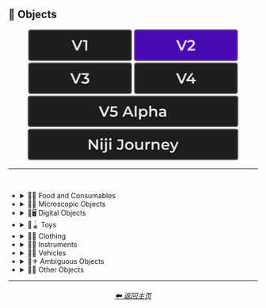 <h2>🎷 Objects</h2>

<div align="center">

[<img src="/Images/Repo_Parts/Buttons/Version_Buttons/button_version_V1_inactive.webp?raw=true" alt="MidJourney V1" height="64" />](/Pages/MJ_V1/Style_Pages/Sphere/Objects.md)
[<img src="/Images/Repo_Parts/Buttons/Version_Buttons/button_version_V2_active.webp?raw=true" alt="MidJourney V2" height="64" />](/Pages/MJ_V2/Style_Pages/Sphere/Objects.md)
[<img src="/Images/Repo_Parts/Buttons/Version_Buttons/button_version_V3_inactive.webp?raw=true" alt="MidJourney V3" height="64" />](/Pages/MJ_V3/Style_Pages/Sphere/Objects.md)
[<img src="/Images/Repo_Parts/Buttons/Version_Buttons/button_version_V4_inactive.webp?raw=true" alt="MidJourney V4" height="64" />](/Pages/MJ_V4/Style_Pages/Just_The_Style/Objects.md)
<br>
[<img src="/Images/Repo_Parts/Buttons/Version_Buttons/button_version_V5_Alpha_inactive_half.webp?raw=true" alt="MidJourney V5" height="64" />](/Pages/MJ_V5/Style_Pages/Just_The_Style/Objects.md)
[<img src="/Images/Repo_Parts/Buttons/Version_Buttons/button_version_niji_inactive_half.webp?raw=true" alt="Niji Journey" height="64" />](/Pages/Niji_Journey/Style_Pages/Objects.md)

</div>

<hr>
<br>


- <details><summary>🎷🍣 Food and Consumables</summary><p>

  - <details><summary>🍣🥝 Fruits and Vegetables</summary><p><div align="center">

	| Fruit | Vegetable |
	| :-: | :-: |
	| <img src="/Images/MJ_V2/MidJourney_Styles_(sphere)/Wave_12/sphere_Fruit.webp?raw=true" width="256" /> | <img src="/Images/MJ_V2/MidJourney_Styles_(sphere)/Wave_12/sphere_Vegetable.webp?raw=true" width="256" /> |
	
	<br>
	
	| Fig | Mango | Cauliflower |
	| :-: | :-: | :-: |
	| <img src="/Images/MJ_V2/MidJourney_Styles_(sphere)/Wave_12/sphere_Fig.webp?raw=true" width="256" /> | <img src="/Images/MJ_V2/MidJourney_Styles_(sphere)/Wave_12/sphere_Mango.webp?raw=true" width="256" /> | <img src="/Images/MJ_V2/MidJourney_Styles_(sphere)/Wave_13/sphere_Cauliflower.webp?raw=true" width="256" /> |
	

	</div></p></details>


  - <details><summary>🍣🥩 Meats, Cheeses, and Eggs</summary><p><div align="center">

	| Wagyu | Tallow |
	| :-: | :-: |
	| <img src="/Images/MJ_V2/MidJourney_Styles_(sphere)/sphere_Wagyu.webp?raw=true" width="256" /> | <img src="/Images/MJ_V2/MidJourney_Styles_(sphere)/sphere_Tallow.webp?raw=true" width="256" /> |

	<br>

	| Cheese |
	| :-: |
	| <img src="/Images/MJ_V2/MidJourney_Styles_(sphere)/sphere_Cheese.webp?raw=true" width="256" /> |

	<br>
	
	| Egg | Egg Yolk |
	| :-: | :-: |
	| <img src="/Images/MJ_V2/MidJourney_Styles_(sphere)/sphere_Egg.webp?raw=true" width="256" /> | <img src="/Images/MJ_V2/MidJourney_Styles_(sphere)/sphere_EggYolk.webp?raw=true" width="256" /> |

	</div></p></details>


  - <details><summary>🍣🍞 Bread</summary><p><div align="center">

	| Bread | Made of Bread | Pretzel |
	| :-: | :-: | :-: |
	| <img src="/Images/MJ_V2/MidJourney_Styles_(sphere)/sphere_Bread.webp?raw=true" width="256" /> | <img src="/Images/MJ_V2/MidJourney_Styles_(sphere)/sphere_MadeOfBread.webp?raw=true" width="256" /> | <img src="/Images/MJ_V2/MidJourney_Styles_(sphere)/sphere_Pretzel.webp?raw=true" width="256" /> |

	<br>
	
	| Shortcrust-Pastry | Flaky-Pastry | Puff-Pastry |
	| :-: | :-: | :-: |
	| <img src="/Images/MJ_V2/MidJourney_Styles_(sphere)/sphere_Shortcrust-Pastry.webp?raw=true" width="256" /> | <img src="/Images/MJ_V2/MidJourney_Styles_(sphere)/sphere_Flaky-Pastry.webp?raw=true" width="256" /> | <img src="/Images/MJ_V2/MidJourney_Styles_(sphere)/sphere_Puff-Pastry.webp?raw=true" width="256" /> |

	<br>

	| Choux-Pastry | Phyllo |
	| :-: | :-: |
	| <img src="/Images/MJ_V2/MidJourney_Styles_(sphere)/Wave_9/sphere_Choux-Pastry.webp?raw=true" width="256" /> | <img src="/Images/MJ_V2/MidJourney_Styles_(sphere)/Wave_9/sphere_Phyllo.webp?raw=true" width="256" /> |

	</div></p></details>


  - <details><summary>🍣🥜 Nuts and Beans</summary><p><div align="center">

	| Beans |
	| :-: |
	| <img src="/Images/MJ_V2/MidJourney_Styles_(sphere)/sphere_Beans.webp?raw=true" width="256" /> |

	<br>
	
	| Peanut |
	| :-: |
	| <img src="/Images/MJ_V2/MidJourney_Styles_(sphere)/Wave_11/sphere_Peanut.webp?raw=true" width="256" /> |
	
	<br>
	
	| Coconut |
	| :-: |
	| <img src="/Images/MJ_V2/MidJourney_Styles_(sphere)/Wave_9/sphere_Coconut.webp?raw=true" width="256" /> |
	
	</div></p></details>


  - <details><summary>🍣🍲 Dishes and Meals</summary><p><div align="center">

	| Pizza | Hotdog |
	| :-: | :-: |
	| <img src="/Images/MJ_V2/MidJourney_Styles_(sphere)/Wave_12/sphere_Pizza.webp?raw=true" width="256" /> | <img src="/Images/MJ_V2/MidJourney_Styles_(sphere)/Wave_12/sphere_Hotdog.webp?raw=true" width="256" /> |
	
	<br>
	
	| Pasta | Spaghetti | Fettuccine |
	| :-: | :-: | :-: |
	| <img src="/Images/MJ_V2/MidJourney_Styles_(sphere)/sphere_Pasta.webp?raw=true" width="256" /> | <img src="/Images/MJ_V2/MidJourney_Styles_(sphere)/Wave_12/sphere_Spaghetti.webp?raw=true" width="256" /> | <img src="/Images/MJ_V2/MidJourney_Styles_(sphere)/Wave_12/sphere_Fettuccine.webp?raw=true" width="256" /> |

	<br>

	| Gnocchi |
	| :-: |
	| <img src="/Images/MJ_V2/MidJourney_Styles_(sphere)/Wave_12/sphere_Gnocchi.webp?raw=true" width="256" /> |

	<br>

	| Macaroni and Cheese |
	| :-: |
	| <img src="/Images/MJ_V2/MidJourney_Styles_(sphere)/Sphere_Macaroni_and_Cheese.webp?raw=true" width="256" /> |

	</div></p></details>


  - <details><summary>🍣🥫 Sauces, Spreads, and Oils</summary><p><div align="center">
		
	| Vegetable Oil | Olive Oil |
	| :-: | :-: |
	| <img src="/Images/MJ_V2/MidJourney_Styles_(sphere)/sphere_VegetableOil.webp?raw=true" width="256" /> | <img src="/Images/MJ_V2/MidJourney_Styles_(sphere)/sphere_OliveOil.webp?raw=true" width="256" /> |

	<br>

	| Butter | Margarine |
	| :-: | :-: |
	| <img src="/Images/MJ_V2/MidJourney_Styles_(sphere)/sphere_Butter.webp?raw=true" width="256" /> | <img src="/Images/MJ_V2/MidJourney_Styles_(sphere)/sphere_Margarine.webp?raw=true" width="256" /> |

	<br>

	| Peanut Butter | Jelly |
	| :-: | :-: |
	| <img src="/Images/MJ_V2/MidJourney_Styles_(sphere)/Wave_11/sphere_Peanut_Butter.webp?raw=true" width="256" /> | <img src="/Images/MJ_V2/MidJourney_Styles_(sphere)/sphere_Jelly.webp?raw=true" width="256" /> |

	<br>
	
	| Alfredo |
	| :-: |
	| <img src="/Images/MJ_V2/MidJourney_Styles_(sphere)/Wave_12/sphere_Alfredo.webp?raw=true" width="256" /> |
	
	<br>
	
	| Sour Cream | Sauce | Pasta Sauce |
	| :-: | :-: | :-: |
	| <img src="/Images/MJ_V2/MidJourney_Styles_(sphere)/sphere_Sour_Cream.webp?raw=true" width="256" /> | <img src="/Images/MJ_V2/MidJourney_Styles_(sphere)/sphere_Sauce.webp?raw=true" width="256" /> | <img src="/Images/MJ_V2/MidJourney_Styles_(sphere)/sphere_Pasta_Sauce.webp?raw=true" width="256" /> |

	<br>
	
	| Ketchup | Mustard |
	| :-: | :-: |
	| <img src="/Images/MJ_V2/MidJourney_Styles_(sphere)/sphere_Ketchup.webp?raw=true" width="256" /> | <img src="/Images/MJ_V2/MidJourney_Styles_(sphere)/sphere_Mustard.webp?raw=true" width="256" /> |

	<br>

	| Mayonnaise | Mayo |
	| :-: | :-: |
	| <img src="/Images/MJ_V2/MidJourney_Styles_(sphere)/sphere_Mayonnaise.webp?raw=true" width="256" /> | <img src="/Images/MJ_V2/MidJourney_Styles_(sphere)/sphere_Mayo.webp?raw=true" width="256" /> |

	</div></p></details>


  - <details><summary>🍣🌿 Herbs and Spices</summary><p><div align="center">

	| Cinnamon |
	| :-: |
	| <img src="/Images/MJ_V2/MidJourney_Styles_(sphere)/sphere_Cinnamon.webp?raw=true" width="256" /> |
	
	</div></p></details>


  - <details><summary>🍣🍭 Candy and Sweets</summary><p><div align="center">

	| Cake | Wedding Cake | Cake Decorating |
	| :-: | :-: | :-: |
	| <img src="/Images/MJ_V2/MidJourney_Styles_(sphere)/sphere_Cake.webp?raw=true" width="256" /> | <img src="/Images/MJ_V2/MidJourney_Styles_(sphere)/sphere_Wedding_Cake.webp?raw=true" width="256" /> | <img src="/Images/MJ_V2/MidJourney_Styles_(sphere)/sphere_Cake_Decorating.webp?raw=true" width="256" /> |
	
	<br>
	
	| Brownies |
	| :-: |
	| <img src="/Images/MJ_V2/MidJourney_Styles_(sphere)/sphere_Brownies.webp?raw=true" width="256" /> |

	<br>
	
	| Churros | Syrup | Maple Syrup |
	| :-: | :-: | :-: |
	| <img src="/Images/MJ_V2/MidJourney_Styles_(sphere)/sphere_Churros.webp?raw=true" width="256" /> | <img src="/Images/MJ_V2/MidJourney_Styles_(sphere)/sphere_Syrup.webp?raw=true" width="256" /> | <img src="/Images/MJ_V2/MidJourney_Styles_(sphere)/sphere_MapleSyrup.webp?raw=true" width="256" /> |
	
	<br>
	
	| Cream | Whipped Cream | Ice Cream |
	| :-: | :-: | :-: |
	| <img src="/Images/MJ_V2/MidJourney_Styles_(sphere)/sphere_Cream.webp?raw=true" width="256" /> | <img src="/Images/MJ_V2/MidJourney_Styles_(sphere)/sphere_WhippedCream.webp?raw=true" width="256" /> | <img src="/Images/MJ_V2/MidJourney_Styles_(sphere)/sphere_Ice_Cream.webp?raw=true" width="256" /> |
	<br>
	
	| Candy | Lollipop | Taffy |
	| :-: | :-: | :-: |
	| <img src="/Images/MJ_V2/MidJourney_Styles_(sphere)/sphere_Candy.webp?raw=true" width="256" /> | <img src="/Images/MJ_V2/MidJourney_Styles_(sphere)/sphere_Lollipop.webp?raw=true" width="256" /> | <img src="/Images/MJ_V2/MidJourney_Styles_(sphere)/sphere_Taffy.webp?raw=true" width="256" /> |
	
	<br>
	
	| Cotton-Candy | Candy-Floss |
	| :-: | :-: |
	| <img src="/Images/MJ_V2/MidJourney_Styles_(sphere)/Wave_11/sphere_Cotton-Candy.webp?raw=true" width="256" /> | <img src="/Images/MJ_V2/MidJourney_Styles_(sphere)/Wave_11/sphere_Candy-Floss.webp?raw=true" width="256" /> |
	
	
	<br>
	
	| Gummy Candy | Gummies |
	| :-: | :-: |
	| <img src="/Images/MJ_V2/MidJourney_Styles_(sphere)/Wave_11/sphere_Gummy_Candy.webp?raw=true" width="256" /> | <img src="/Images/MJ_V2/MidJourney_Styles_(sphere)/Wave_11/sphere_Gummies.webp?raw=true" width="256" /> |

	<br>
	
	| Chocolate | Caramel |
	| :-: | :-: |
	| <img src="/Images/MJ_V2/MidJourney_Styles_(sphere)/sphere_Chocolate.webp?raw=true" width="256" /> | <img src="/Images/MJ_V2/MidJourney_Styles_(sphere)/sphere_Caramel.webp?raw=true" width="256" /> |
	
	<br>

	| Marzipan | Gum Paste | Modeling Chocolate |
	| :-: | :-: | :-: |
	| <img src="/Images/MJ_V2/MidJourney_Styles_(sphere)/Wave_9/sphere_Marzipan.webp?raw=true" width="256" /> | <img src="/Images/MJ_V2/MidJourney_Styles_(sphere)/Wave_9/sphere_Gum_Paste.webp?raw=true" width="256" /> | <img src="/Images/MJ_V2/MidJourney_Styles_(sphere)/Wave_9/sphere_Modeling_Chocolate.webp?raw=true" width="256" /> |

	<br>

	| Sprinkles | Nonpareils |
	| :-: | :-: |
	| <img src="/Images/MJ_V2/MidJourney_Styles_(sphere)/sphere_Sprinkles.webp?raw=true" width="256" /> | <img src="/Images/MJ_V2/MidJourney_Styles_(sphere)/sphere_Nonpareils.webp?raw=true" width="256" /> |

	<br>

	| Fondant Icing | Royal Icing |
	| :-: | :-: |
	| <img src="/Images/MJ_V2/MidJourney_Styles_(sphere)/sphere_Fondant_Icing.webp?raw=true" width="256" /> | <img src="/Images/MJ_V2/MidJourney_Styles_(sphere)/sphere_Royal_Icing.webp?raw=true" width="256" /> |

	<br>
	
	| Honeycomb | Creme Brule |
	| :-: | :-: |
	| <img src="/Images/MJ_V2/MidJourney_Styles_(sphere)/sphere_Honeycomb.webp?raw=true" width="256" /> | <img src="/Images/MJ_V2/MidJourney_Styles_(sphere)/sphere_Creme_Brule.webp?raw=true" width="256" /> |
	
	<br>
	
	| Eclair | Cannoli | Fruit-Tart |
	| :-: | :-: | :-: |
	| <img src="/Images/MJ_V2/MidJourney_Styles_(sphere)/sphere_Eclair.webp?raw=true" width="256" /> | <img src="/Images/MJ_V2/MidJourney_Styles_(sphere)/sphere_Cannoli.webp?raw=true" width="256" /> | <img src="/Images/MJ_V2/MidJourney_Styles_(sphere)/sphere_Fruit-Tart.webp?raw=true" width="256" /> |

	<br>

	| Gumdrop | Gum |
	| :-: | :-: |
	| <img src="/Images/MJ_V2/MidJourney_Styles_(sphere)/Wave_10/sphere_Gumdrop.webp?raw=true" width="256" /> | <img src="/Images/MJ_V2/MidJourney_Styles_(sphere)/sphere_Gum.webp?raw=true" width="256" /> |

	<br>
	
	| Dessertwave |
	| :-: |
	| <img src="/Images/MJ_V2/MidJourney_Styles_(sphere)/Wave_12/sphere_Dessertwave.webp?raw=true" width="256" /> |

	</div></p></details>


  - <details><summary>🍣🍺 Beverages</summary><p><div align="center">

	| Soda | Coffee | Tea |
	| :-: | :-: | :-: |
	| <img src="/Images/MJ_V2/MidJourney_Styles_(sphere)/sphere_Soda.webp?raw=true" width="256" /> | <img src="/Images/MJ_V2/MidJourney_Styles_(sphere)/sphere_Coffee.webp?raw=true" width="256" /> | <img src="/Images/MJ_V2/MidJourney_Styles_(sphere)/sphere_Tea.webp?raw=true" width="256" /> |

	<br>
	
	| Wine | White-Wine | Red-Wine |
	| :-: | :-: | :-: |
	| <img src="/Images/MJ_V2/MidJourney_Styles_(sphere)/Wave_14/sphere_Wine.webp?raw=true" width="256" /> | <img src="/Images/MJ_V2/MidJourney_Styles_(sphere)/Wave_14/sphere_White-Wine.webp?raw=true" width="256" /> | <img src="/Images/MJ_V2/MidJourney_Styles_(sphere)/Wave_14/sphere_Red-Wine.webp?raw=true" width="256" /> |
	
	<br>
	
	| Champagne |
	| :-: |
	| <img src="/Images/MJ_V2/MidJourney_Styles_(sphere)/Wave_14/sphere_Champagne.webp?raw=true" width="256" /> |

	<br>
	
	| Corona | Corona-Phenomenon |
	| :-: | :-: |
	| <img src="/Images/MJ_V2/MidJourney_Styles_(sphere)/sphere_Corona.webp?raw=true" width="256" /> | <img src="/Images/MJ_V2/MidJourney_Styles_(sphere)/sphere_Corona-Phenomenon.webp?raw=true" width="256" /> |

	</div></p></details>


  - <details><summary>🍣 Other Food and Consumables</summary><p><div align="center">

	| Food |
	| :-: |
	| <img src="/Images/MJ_V2/MidJourney_Styles_(sphere)/Wave_13/sphere_Food.webp?raw=true" width="256" /> |

	<br>

	| Macaroni |
	| :-: |
	| <img src="/Images/MJ_V2/MidJourney_Styles_(sphere)/sphere_Macaroni.webp?raw=true" width="256" /> |

	<br>

	| Gelatin | Agar |
	| :-: | :-: |
	| <img src="/Images/MJ_V2/MidJourney_Styles_(sphere)/sphere_Gelatin.webp?raw=true" width="256" /> | <img src="/Images/MJ_V2/MidJourney_Styles_(sphere)/sphere_Agar.webp?raw=true" width="256" /> |

	<br>
	
	| Edible Ink | Food Coloring | Food Dye |
	| :-: | :-: | :-: |
	| <img src="/Images/MJ_V2/MidJourney_Styles_(sphere)/sphere_Edible_Ink.webp?raw=true" width="256" /> | <img src="/Images/MJ_V2/MidJourney_Styles_(sphere)/sphere_Food_Coloring.webp?raw=true" width="256" /> | <img src="/Images/MJ_V2/MidJourney_Styles_(sphere)/Wave_9/sphere_Food_Dye.webp?raw=true" width="256" /> |

	<br>
	
	| Deep-Fried | Molecular Gastronomy |
	| :-: | :-: |
	| <img src="/Images/MJ_V2/MidJourney_Styles_(sphere)/sphere_Deep-Fried.webp?raw=true" width="256" /> | <img src="/Images/MJ_V2/MidJourney_Styles_(sphere)/sphere_Molecular_Gastronomy.webp?raw=true" width="256" /> |

	<br>
	
	| Tincture |
	| :-: |
	| <img src="/Images/MJ_V2/MidJourney_Styles_(sphere)/Wave_14/sphere_Tincture.webp?raw=true" width="256" /> |
	
	<br>

	| Toothpaste |
	| :-: |
	| <img src="/Images/MJ_V2/MidJourney_Styles_(sphere)/sphere_Toothpaste.webp?raw=true" width="256" /> |

	</div></p></details>

  </p></details>


- <details><summary>🎷🦠 Microscopic Objects</summary><p><div align="center">

    | Atom | Fullerene | Nanoparticle |
    | :-: | :-: | :-: |
    | <img src="/Images/MJ_V2/MidJourney_Styles_(sphere)/Wave_11/sphere_Atom.webp?raw=true" width="256" /> | <img src="/Images/MJ_V2/MidJourney_Styles_(sphere)/Wave_12/sphere_Fullerene.webp?raw=true" width="256" /> | <img src="/Images/MJ_V2/MidJourney_Styles_(sphere)/Wave_12/sphere_Nanoparticle.webp?raw=true" width="256" /> |

    <br>

	| Cells | Cellular |
	| :-: | :-: |
	| <img src="/Images/MJ_V2/MidJourney_Styles_(sphere)/sphere_Cells.webp?raw=true" width="256" /> | <img src="/Images/MJ_V2/MidJourney_Styles_(sphere)/sphere_Cellular.webp?raw=true" width="256" /> |

	<br>
	
	| Mitochondria | Mitosis |
	| :-: | :-: |
	| <img src="/Images/MJ_V2/MidJourney_Styles_(sphere)/Wave_14/sphere_Mitochondria.webp?raw=true" width="256" /> | <img src="/Images/MJ_V2/MidJourney_Styles_(sphere)/Wave_14/sphere_Mitosis.webp?raw=true" width="256" /> |

	<br>

    | DNA | Bacteria | Enzyme |
    | :-: | :-: | :-: |
    | <img src="/Images/MJ_V2/MidJourney_Styles_(sphere)/Wave_11/sphere_DNA.webp?raw=true" width="256" /> | <img src="/Images/MJ_V2/MidJourney_Styles_(sphere)/Wave_12/sphere_Bacteria.webp?raw=true" width="256" /> | <img src="/Images/MJ_V2/MidJourney_Styles_(sphere)/Wave_12/sphere_Enzyme.webp?raw=true" width="256" /> |

  </div></p></details>


- <details><summary>🎷🖥 Digital Objects</summary><p><div align="center">

	| Computer | Display |
	| :-: | :-: |
	| <img src="/Images/MJ_V2/MidJourney_Styles_(sphere)/Wave_13/sphere_Computer.webp?raw=true" width="256" /> | <img src="/Images/MJ_V2/MidJourney_Styles_(sphere)/Wave_13/sphere_Display.webp?raw=true" width="256" /> |

	<br>
	
	| Camera | Lens | Film |
	| :-: | :-: | :-: |
	| <img src="/Images/MJ_V2/MidJourney_Styles_(sphere)/Wave_13/sphere_Camera.webp?raw=true" width="256" /> | <img src="/Images/MJ_V2/MidJourney_Styles_(sphere)/Wave_13/sphere_Lens.webp?raw=true" width="256" /> | <img src="/Images/MJ_V2/MidJourney_Styles_(sphere)/Wave_13/sphere_Film.webp?raw=true" width="256" /> |
	
	<br>

	| Vinyl Record | CD |
	| :-: | :-: |
	| <img src="/Images/MJ_V2/MidJourney_Styles_(sphere)/Wave_12/sphere_Vinyl_Record.webp?raw=true" width="256" /> | <img src="/Images/MJ_V2/MidJourney_Styles_(sphere)/Wave_12/sphere_CD.webp?raw=true" width="256" /> |

	<br>

	| DVD | Blu-Ray Disc |
	| :-: | :-: |
	| <img src="/Images/MJ_V2/MidJourney_Styles_(sphere)/Wave_12/sphere_DVD.webp?raw=true" width="256" /> | <img src="/Images/MJ_V2/MidJourney_Styles_(sphere)/Wave_12/sphere_Blu-Ray_Disc.webp?raw=true" width="256" /> |

	<br>

	| Videocasette |
	| :-: |
	| <img src="/Images/MJ_V2/MidJourney_Styles_(sphere)/sphere_Videocasette.webp?raw=true" width="256" /> |

	<br>

	| Capacitance Electronic Disc | LaserDisc | Holographic Versatile Disc |
	| :-: | :-: | :-: |
	| <img src="/Images/MJ_V2/MidJourney_Styles_(sphere)/Wave_12/sphere_Capacitance_Electronic_Disc.webp?raw=true" width="256" /> | <img src="/Images/MJ_V2/MidJourney_Styles_(sphere)/Wave_12/sphere_LaserDisc.webp?raw=true" width="256" /> | <img src="/Images/MJ_V2/MidJourney_Styles_(sphere)/Wave_12/sphere_Holographic_Versatile_Disc.webp?raw=true" width="256" /> |
	
	<br>
	
	| Transistor | Diode |
	| :-: | :-: |
	| <img src="/Images/MJ_V2/MidJourney_Styles_(sphere)/sphere_Transistor.webp?raw=true" width="256" /> | <img src="/Images/MJ_V2/MidJourney_Styles_(sphere)/sphere_Diode.webp?raw=true" width="256" /> |
		
	<br>
	
	| Wires | Cables |
	| :-: | :-: |
	| <img src="/Images/MJ_V2/MidJourney_Styles_(sphere)/sphere_Wires.webp?raw=true" width="256" /> | <img src="/Images/MJ_V2/MidJourney_Styles_(sphere)/sphere_Cables.webp?raw=true" width="256" /> |

	<br>

	| Flux Capacitor |
	| :-: |
	| <img src="/Images/MJ_V2/MidJourney_Styles_(sphere)/Wave_9/sphere_Flux_Capacitor.webp?raw=true" width="256" /> |

  </div></p></details>


- <details><summary>🎷🪀 Toys</summary><p><div align="center">

	| Toy |
	| :-: |
	| <img src="/Images/MJ_V2/MidJourney_Styles_(sphere)/sphere_Toy.webp?raw=true" width="256" /> |

    <br>

    | Pinwheel | Slinky | Newtons-Cradle |
    | :-: | :-: | :-: |
    | <img src="/Images/MJ_V2/MidJourney_Styles_(sphere)/Wave_14/sphere_Pinwheel.webp?raw=true" width="256" /> | <img src="/Images/MJ_V2/MidJourney_Styles_(sphere)/sphere_Slinky.webp?raw=true" width="256" /> | <img src="/Images/MJ_V2/MidJourney_Styles_(sphere)/Wave_14/sphere_Newtons-Cradle.webp?raw=true" width="256" /> |

    <br>

	| Jigsaw | Puzzle | Tangram |
	| :-: | :-: | :-: |
	| <img src="/Images/MJ_V2/MidJourney_Styles_(sphere)/sphere_Jigsaw.webp?raw=true" width="256" /> | <img src="/Images/MJ_V2/MidJourney_Styles_(sphere)/sphere_Puzzle.webp?raw=true" width="256" /> | <img src="/Images/MJ_V2/MidJourney_Styles_(sphere)/Wave_14/sphere_Tangram.webp?raw=true" width="256" /> |

	<br>

	| Maze |
	| :-: |
	| <img src="/Images/MJ_V2/MidJourney_Styles_(sphere)/sphere_Maze.webp?raw=true" width="256" /> |
	
	<br>
	
    | Stress Ball | Koosh Ball | Koosh |
    | :-: | :-: | :-: |
    | <img src="/Images/MJ_V2/MidJourney_Styles_(sphere)/Wave_11/sphere_Stress_Ball.webp?raw=true" width="256" /> | <img src="/Images/MJ_V2/MidJourney_Styles_(sphere)/Wave_11/sphere_Koosh_Ball.webp?raw=true" width="256" /> | <img src="/Images/MJ_V2/MidJourney_Styles_(sphere)/Wave_11/sphere_Koosh.webp?raw=true" width="256" /> |

    <br>

    | Beach-Ball | Ball Pit | Zorb |
    | :-: | :-: | :-: |
    | <img src="/Images/MJ_V2/MidJourney_Styles_(sphere)/Wave_14/sphere_Beach-Ball.webp?raw=true" width="256" /> | <img src="/Images/MJ_V2/MidJourney_Styles_(sphere)/Wave_11/sphere_Ball_Pit.webp?raw=true" width="256" /> | <img src="/Images/MJ_V2/MidJourney_Styles_(sphere)/Wave_12/sphere_Zorb.webp?raw=true" width="256" /> |
	
    <br>

    | Rubik's Cube | Kinetic-Sand |
    | :-: | :-: |
    | <img src="/Images/MJ_V2/MidJourney_Styles_(sphere)/Wave_9/sphere_Rubiks_Cube.webp?raw=true" width="256" /> | <img src="/Images/MJ_V2/MidJourney_Styles_(sphere)/Wave_14/sphere_Kinetic-Sand.webp?raw=true" width="256" /> |

	<br>
	
	| Cards | Dominoes | Marbles |
	| :-: | :-: | :-: |
	| <img src="/Images/MJ_V2/MidJourney_Styles_(sphere)/Wave_14/sphere_Cards.webp?raw=true" width="256" /> | <img src="/Images/MJ_V2/MidJourney_Styles_(sphere)/Wave_14/sphere_Dominoes.webp?raw=true" width="256" /> | <img src="/Images/MJ_V2/MidJourney_Styles_(sphere)/Wave_14/sphere_Marbles.webp?raw=true" width="256" /> |
	
	<br>
	
	| Lego | Lego-Mindstorms | Lego-Mindstorms-NXT |
	| :-: | :-: | :-: |
	| <img src="/Images/MJ_V2/MidJourney_Styles_(sphere)/sphere_Lego.webp?raw=true" width="256" /> | <img src="/Images/MJ_V2/MidJourney_Styles_(sphere)/Wave_14/sphere_Lego-Mindstorms.webp?raw=true" width="256" /> | <img src="/Images/MJ_V2/MidJourney_Styles_(sphere)/Wave_14/sphere_Lego-Mindstorms-NXT.webp?raw=true" width="256" /> |
	
	<br>
	
	| Lincoln-Logs | Megablocks |
	| :-: | :-: |
	| <img src="/Images/MJ_V2/MidJourney_Styles_(sphere)/Wave_14/sphere_Lincoln-Logs.webp?raw=true" width="256" /> | <img src="/Images/MJ_V2/MidJourney_Styles_(sphere)/Wave_14/sphere_Megablocks.webp?raw=true" width="256" /> |
	
	<br>
	
	| Etch-A-Sketch | Lite-Brite |
	| :-: | :-: |
	| <img src="/Images/MJ_V2/MidJourney_Styles_(sphere)/Wave_14/sphere_Etch-A-Sketch.webp?raw=true" width="256" /> | <img src="/Images/MJ_V2/MidJourney_Styles_(sphere)/Wave_14/sphere_Lite-Brite.webp?raw=true" width="256" /> |

  </div></p></details>


- <details><summary>🎷👚 Clothing</summary><p><div align="center">

	| Uniform | Outfit | Wearable |
	| :-: | :-: | :-: |
	| <img src="/Images/MJ_V2/MidJourney_Styles_(sphere)/Wave_12/sphere_Uniform.webp?raw=true" width="256" /> | <img src="/Images/MJ_V2/MidJourney_Styles_(sphere)/Wave_12/sphere_Outfit.webp?raw=true" width="256" /> | <img src="/Images/MJ_V2/MidJourney_Styles_(sphere)/Wave_12/sphere_Wearable.webp?raw=true" width="256" /> |

	<br>

    | Jeans |
    | :-: |
    | <img src="/Images/MJ_V2/MidJourney_Styles_(sphere)/sphere_Jeans.webp?raw=true" width="256" /> |

	<br>
	
	| Tuxedo | Polo | Fedora |
	| :-: | :-: | :-: |
	| <img src="/Images/MJ_V2/MidJourney_Styles_(sphere)/Wave_11/sphere_Tuxedo.webp?raw=true" width="256" /> | <img src="/Images/MJ_V2/MidJourney_Styles_(sphere)/Wave_11/sphere_Polo.webp?raw=true" width="256" /> | <img src="/Images/MJ_V2/MidJourney_Styles_(sphere)/Wave_11/sphere_Fedora.webp?raw=true" width="256" /> |

	<br>

	| Dress | Dressed |
	| :-: | :-: |
	| <img src="/Images/MJ_V2/MidJourney_Styles_(sphere)/Wave_12/sphere_Dress.webp?raw=true" width="256" /> | <img src="/Images/MJ_V2/MidJourney_Styles_(sphere)/Wave_12/sphere_Dressed.webp?raw=true" width="256" /> |

	<br>

	| Shoe | Shoes | Hat |
	| :-: | :-: | :-: |
	| <img src="/Images/MJ_V2/MidJourney_Styles_(sphere)/sphere_Shoe.webp?raw=true" width="256" /> | <img src="/Images/MJ_V2/MidJourney_Styles_(sphere)/sphere_Shoes.webp?raw=true" width="256" /> | <img src="/Images/MJ_V2/MidJourney_Styles_(sphere)/sphere_Hat.webp?raw=true" width="256" /> |
	
	<br>

	| Glasses | Wearing Glasses |
	| :-: | :-: |
	| <img src="/Images/MJ_V2/MidJourney_Styles_(sphere)/Wave_12/sphere_Glasses.webp?raw=true" width="256" /> | <img src="/Images/MJ_V2/MidJourney_Styles_(sphere)/Wave_12/sphere_Wearing_Glasses.webp?raw=true" width="256" /> |

	<br>

	| Sunglasses | Wearing Sunglasses |
	| :-: | :-: |
	| <img src="/Images/MJ_V2/MidJourney_Styles_(sphere)/Wave_12/sphere_Sunglasses.webp?raw=true" width="256" /> | <img src="/Images/MJ_V2/MidJourney_Styles_(sphere)/Wave_12/sphere_Wearing_Sunglasses.webp?raw=true" width="256" /> |

	<br>

	| Jumpsuit |
	| :-: |
	| <img src="/Images/MJ_V2/MidJourney_Styles_(sphere)/Wave_12/sphere_Jumpsuit.webp?raw=true" width="256" /> |

  </div></p></details>


- <details><summary>🎷🎺 Instruments</summary><p><div align="center">

	| Instrument |
	| :-: |
	| <img src="/Images/MJ_V2/MidJourney_Styles_(sphere)/Wave_13/sphere_Instrument.webp?raw=true" width="256" /> |
	
	<br>

	| Piano | Accordion | Saxophone |
	| :-: | :-: | :-: |
	| <img src="/Images/MJ_V2/MidJourney_Styles_(sphere)/sphere_Piano.webp?raw=true" width="256" /> | <img src="/Images/MJ_V2/MidJourney_Styles_(sphere)/sphere_Accordion.webp?raw=true" width="256" /> | <img src="/Images/MJ_V2/MidJourney_Styles_(sphere)/sphere_Saxophone.webp?raw=true" width="256" /> |

  </div></p></details>


- <details><summary>🎷🚗 Vehicles</summary><p><div align="center">

	| Car | Airplane |
	| :-: | :-: |
	| <img src="/Images/MJ_V2/MidJourney_Styles_(sphere)/Wave_12/sphere_Car.webp?raw=true" width="256" /> | <img src="/Images/MJ_V2/MidJourney_Styles_(sphere)/Wave_12/sphere_Airplane.webp?raw=true" width="256" /> |
	
	<br>
	
	| Blimp | Hot Air Balloon |
	| :-: | :-: |
	| <img src="/Images/MJ_V2/MidJourney_Styles_(sphere)/Wave_12/sphere_Blimp.webp?raw=true" width="256" /> | <img src="/Images/MJ_V2/MidJourney_Styles_(sphere)/Wave_12/sphere_Hot_Air_Balloon.webp?raw=true" width="256" /> |

	<br>
	
	| Auto |
	| :-: |
	| <img src="/Images/MJ_V2/MidJourney_Styles_(sphere)/sphere_Auto.webp?raw=true" width="256" /> |

  </div></p></details>


- <details><summary>🎷⚜ Ambiguous Objects</summary><p><div align="center">
	
	| Object |
	| :-: |
	| <img src="/Images/MJ_V2/MidJourney_Styles_(sphere)/Wave_13/sphere_Object.webp?raw=true" width="256" /> |
	
	<br>

	| Stuff | Things | Items |
	| :-: | :-: | :-: |
	| <img src="/Images/MJ_V2/MidJourney_Styles_(sphere)/Wave_11/sphere_Stuff.webp?raw=true" width="256" /> | <img src="/Images/MJ_V2/MidJourney_Styles_(sphere)/Wave_11/sphere_Things.webp?raw=true" width="256" /> | <img src="/Images/MJ_V2/MidJourney_Styles_(sphere)/Wave_11/sphere_Items.webp?raw=true" width="256" /> |
	
	<br>

	| Trinket | Knickknack | Nick-Nack |
	| :-: | :-: | :-: |
	| <img src="/Images/MJ_V2/MidJourney_Styles_(sphere)/Wave_14/sphere_Trinket.webp?raw=true" width="256" /> | <img src="/Images/MJ_V2/MidJourney_Styles_(sphere)/Wave_14/sphere_Knickknack.webp?raw=true" width="256" /> | <img src="/Images/MJ_V2/MidJourney_Styles_(sphere)/Wave_14/sphere_Nick-Nack.webp?raw=true" width="256" /> |
	
	<br>
	
	| Bauble | Curio | Tchotchke |
	| :-: | :-: | :-: |
	| <img src="/Images/MJ_V2/MidJourney_Styles_(sphere)/Wave_14/sphere_Bauble.webp?raw=true" width="256" /> | <img src="/Images/MJ_V2/MidJourney_Styles_(sphere)/Wave_14/sphere_Curio.webp?raw=true" width="256" /> | <img src="/Images/MJ_V2/MidJourney_Styles_(sphere)/Wave_14/sphere_Tchotchke.webp?raw=true" width="256" /> |
	
	<br>
	
	| Doodad | Blobject |
	| :-: | :-: |
	| <img src="/Images/MJ_V2/MidJourney_Styles_(sphere)/Wave_14/sphere_Doodad.webp?raw=true" width="256" /> | <img src="/Images/MJ_V2/MidJourney_Styles_(sphere)/Wave_14/sphere_Blobject.webp?raw=true" width="256" /> |

  </div></p></details>


- <details><summary>🎷🚽 Other Objects</summary><p><div align="center">

	| Dichroic-Prism | Dispersive-Prism |
	| :-: | :-: |
	| <img src="/Images/MJ_V2/MidJourney_Styles_(sphere)/Wave_11/sphere_Dichroic-Prism.webp?raw=true" width="256" /> | <img src="/Images/MJ_V2/MidJourney_Styles_(sphere)/Wave_11/sphere_Dispersive-Prism.webp?raw=true" width="256" /> |

	<br>
	
	| Seashell | Toilet | Bean-Bag |
	| :-: | :-: | :-: |
	| <img src="/Images/MJ_V2/MidJourney_Styles_(sphere)/sphere_Seashell.webp?raw=true" width="256" /> | <img src="/Images/MJ_V2/MidJourney_Styles_(sphere)/sphere_Toilet.webp?raw=true" width="256" /> | <img src="/Images/MJ_V2/MidJourney_Styles_(sphere)/Wave_14/sphere_Bean-Bag.webp?raw=true" width="256" /> |
	
	<br>
	
	| Cage | Cheese Grater |
	| :-: | :-: |
	| <img src="/Images/MJ_V2/MidJourney_Styles_(sphere)/sphere_Cage.webp?raw=true" width="256" /> | <img src="/Images/MJ_V2/MidJourney_Styles_(sphere)/sphere_CheeseGrater.webp?raw=true" width="256" /> |

	<br>

	| Bracelet | Ribbons | Fingerprint |
	| :-: | :-: | :-: |
	| <img src="/Images/MJ_V2/MidJourney_Styles_(sphere)/sphere_Bracelet.webp?raw=true" width="256" /> | <img src="/Images/MJ_V2/MidJourney_Styles_(sphere)/Wave_11/sphere_Ribbons.webp?raw=true" width="256" /> | <img src="/Images/MJ_V2/MidJourney_Styles_(sphere)/Wave_10/sphere_Fingerprint.webp?raw=true" width="256" /> |

	<br>
	
	| Bling |
	| :-: |
	| <img src="/Images/MJ_V2/MidJourney_Styles_(sphere)/sphere_Bling.webp?raw=true" width="256" /> |

	<br>

	| Tesla Valve |
	| :-: |
	| <img src="/Images/MJ_V2/MidJourney_Styles_(sphere)/sphere_Tesla_Valve.webp?raw=true" width="256" /> |

	<br>
	
	| Flag | Bench | Yardstick |
	| :-: | :-: | :-: |
	| <img src="/Images/MJ_V2/MidJourney_Styles_(sphere)/Wave_12/sphere_Flag.webp?raw=true" width="256" /> | <img src="/Images/MJ_V2/MidJourney_Styles_(sphere)/Wave_12/sphere_Bench.webp?raw=true" width="256" /> | <img src="/Images/MJ_V2/MidJourney_Styles_(sphere)/sphere_Yardstick.webp?raw=true" width="256" /> |

	<br>
	
	| Backdrop | Greenscreen |
	| :-: | :-: |
	| <img src="/Images/MJ_V2/MidJourney_Styles_(sphere)/Wave_14/sphere_Backdrop.webp?raw=true" width="256" /> | <img src="/Images/MJ_V2/MidJourney_Styles_(sphere)/Wave_14/sphere_Greenscreen.webp?raw=true" width="256" /> |
	
	<br>
	
	| Veins |
	| :-: |
	| <img src="/Images/MJ_V2/MidJourney_Styles_(sphere)/Wave_14/sphere_Veins.webp?raw=true" width="256" /> |
	
	<br>
	
	| Bunsen Burner |
	| :-: |
	| <img src="/Images/MJ_V2/MidJourney_Styles_(sphere)/Wave_14/sphere_Bunsen_Burner.webp?raw=true" width="256" /> |

	<br>

	| Needle | Screw | Nail |
	| :-: | :-: | :-: |
	| <img src="/Images/MJ_V2/MidJourney_Styles_(sphere)/sphere_Needle.webp?raw=true" width="256" /> | <img src="/Images/MJ_V2/MidJourney_Styles_(sphere)/sphere_Screw.webp?raw=true" width="256" /> | <img src="/Images/MJ_V2/MidJourney_Styles_(sphere)/sphere_Nail.webp?raw=true" width="256" /> |
	
	<br>

	| Paper Clips |
	| :-: |
	| <img src="/Images/MJ_V2/MidJourney_Styles_(sphere)/sphere_paperclips.webp?raw=true" width="256" /> |
	
	<br>

	| Band-Aid | Bandage | Gauze |
	| :-: | :-: | :-: |
	| <img src="/Images/MJ_V2/MidJourney_Styles_(sphere)/sphere_Band-Aid.webp?raw=true" width="256" /> | <img src="/Images/MJ_V2/MidJourney_Styles_(sphere)/sphere_Bandage.webp?raw=true" width="256" /> | <img src="/Images/MJ_V2/MidJourney_Styles_(sphere)/sphere_Gauze.webp?raw=true" width="256" /> |

	<br>
	
	| Rubber Band | Rubber Band Ball | Silly Band |
	| :-: | :-: | :-: |
	| <img src="/Images/MJ_V2/MidJourney_Styles_(sphere)/sphere_RubberBand.webp?raw=true" width="256" /> | <img src="/Images/MJ_V2/MidJourney_Styles_(sphere)/sphere_RubberBandBall.webp?raw=true" width="256" /> | <img src="/Images/MJ_V2/MidJourney_Styles_(sphere)/sphere_Silly_Band.webp?raw=true" width="256" /> |
	
	<br>
	
	| Balloon |
	| :-: |
	| <img src="/Images/MJ_V2/MidJourney_Styles_(sphere)/sphere_Balloon.webp?raw=true" width="256" /> |
	
	<br>

	| Soap | Lipstick |
	| :-: | :-: |
	| <img src="/Images/MJ_V2/MidJourney_Styles_(sphere)/sphere_Soap.webp?raw=true" width="256" /> | <img src="/Images/MJ_V2/MidJourney_Styles_(sphere)/sphere_Lipstick.webp?raw=true" width="256" /> |

	<br>

	| <br>Teapot<p><div align="center"><i><h6><a href="https://rexwang8.github.io/resource/ai/teapot">@bob</a></h6></i></p> |
	| :-: |
	| <img src="/Images/MJ_V2/MidJourney_Styles_(sphere)/sphere_Teapot.webp?raw=true" width="256" /> |

  </div></p></details>


<hr><!--------------->
<div align="center">
<h6><a href="/README.md">⬅ 返回主页</a></h6>
</div>
